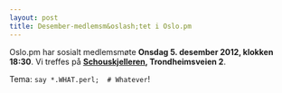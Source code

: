 ```yaml
---
layout: post
title: Desember-medlemsm&oslash;tet i Oslo.pm
---
```

<p>Oslo.pm har sosialt medlemsmøte <strong>Onsdag 5. desember 2012, klokken 18:30</strong>. Vi treffes på 
<strong><a href="https://www.facebook.com/Schouskjelleren" title="Link til facebook-siden">Schouskjelleren</a>, Trondheimsveien 2</strong>.</p>

<p>
Tema: <code>say *.WHAT.perl;  # Whatever</code>!
</p>
